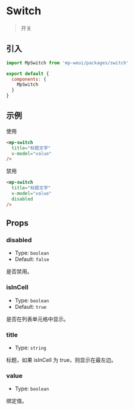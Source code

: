 # Switch

> 开关

## 引入

``` js
import MpSwitch from 'mp-weui/packages/switch'

export default {
  components: {
    MpSwitch
  }
}
````

## 示例

使用

``` html
<mp-switch
  title="标题文字"
  v-model="value"
/>
```

禁用

``` html
<mp-switch
  title="标题文字"
  v-model="value"
  disabled
/>
```

## Props

### disabled

* Type: `boolean`
* Default: `false`

是否禁用。

### isInCell

* Type: `boolean`
* Default: `true`

是否在列表单元格中显示。

### title

* Type: `string`

标题，如果 isInCell 为 true，则显示在最左边。

### value

* Type: `boolean`

绑定值。
